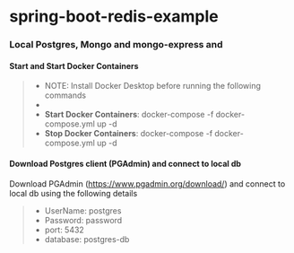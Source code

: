 # spring-boot-redis-example


### Local Postgres, Mongo and mongo-express and

#### Start and Start Docker Containers
> - NOTE: Install Docker Desktop before running the following commands
> -
> - **Start Docker Containers**: docker-compose -f docker-compose.yml up -d
> - **Stop Docker Containers**: docker-compose -f docker-compose.yml up -d


#### Download Postgres client (PGAdmin) and connect to local db
Download PGAdmin (https://www.pgadmin.org/download/) and connect to local db using the following details
>
> - UserName: postgres
> - Password: password
> - port: 5432
> - database: postgres-db